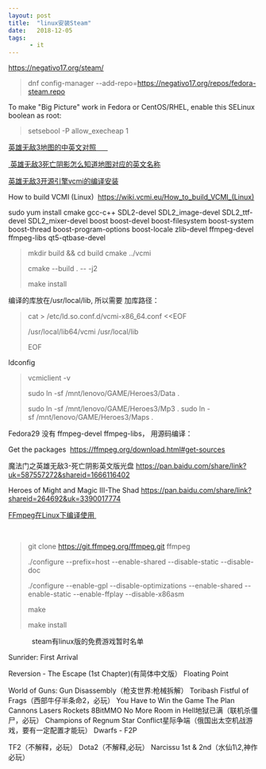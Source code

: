 ```yaml
---
layout: post
title:  "linux安装Steam"
date:   2018-12-05
tags:
      - it
---
```



<https://negativo17.org/steam/>



> dnf config-manager
> \--add-repo=https://negativo17.org/repos/fedora-steam.repo

To make "Big Picture" work in Fedora or CentOS/RHEL, enable this SELinux
boolean as root:

> setsebool -P allow_execheap 1

[英雄无敌3地图的中英文对照      
](https://www.cnblogs.com/findumars/p/4733534.html)

[ 英雄无敌3死亡阴影怎么知道地图对应的英文名称](https://www.cnblogs.com/findumars/p/4733534.html)

[英雄无敌3开源引擎vcmi的编译安装](https://www.cnblogs.com/findumars/p/6275440.html)

How to build VCMI
(Linux)  <https://wiki.vcmi.eu/How_to_build_VCMI_(Linux)>

sudo yum install cmake gcc-c++ SDL2-devel SDL2_image-devel
SDL2_ttf-devel SDL2_mixer-devel boost boost-devel boost-filesystem
boost-system boost-thread boost-program-options boost-locale zlib-devel
ffmpeg-devel ffmpeg-libs qt5-qtbase-devel

> mkdir build && cd build cmake ../vcmi
>
> cmake \--build . \-- -j2
>
> make install

编译的库放在/usr/local/lib, 所以需要 加库路径：

> cat \> /etc/ld.so.conf.d/vcmi-x86_64.conf \<\<EOF
>
> /usr/local/lib64/vcmi
> /usr/local/lib
> 
> EOF

ldconfig



> vcmiclient -v
>
> sudo ln -sf /mnt/lenovo/GAME/Heroes3/Data .
>
> sudo ln -sf /mnt/lenovo/GAME/Heroes3/Mp3 .
> sudo ln -sf /mnt/lenovo/GAME/Heroes3/Maps .
> 
> 

Fedora29 没有 ffmpeg-devel ffmpeg-libs， 用源码编译：

Get the packages  <https://ffmpeg.org/download.html#get-sources>

魔法门之英雄无敌3-死亡阴影英文版光盘 <https://pan.baidu.com/share/link?uk=587557272&shareid=1666116402>

Heroes of Might and Magic III-The Shad
<https://pan.baidu.com/share/link?shareid=264692&uk=3390017774>



[FFmpeg在Linux下编译使用 ](https://www.cnblogs.com/CoderTian/p/6655568.html)

 

> git clone https://git.ffmpeg.org/ffmpeg.git ffmpeg
>
> 
>
> ./configure
> \--prefix=host \--enable-shared \--disable-static \--disable-doc
>
> ./configure \--enable-gpl \--disable-optimizations \--enable-shared \--enable-static \--enable-ffplay \--disable-x86asm
>
> make
>
> make install



            steam有linux版的免费游戏暂时名单

Sunrider: First Arrival

Reversion - The Escape (1st Chapter)(有简体中文版）
Floating Point

World of Guns: Gun Disassembly（枪支世界:枪械拆解）
Toribash
Fistful of Frags（西部牛仔半条命2，必玩）
You Have to Win the Game
The Plan
Cannons Lasers Rockets
8BitMMO
No More Room in Hell地狱已满（联机杀僵尸，必玩）
Champions of Regnum
Star Conflict星际争端（俄国出太空机战游戏，要有一定配置才能玩）
Dwarfs - F2P

TF2（不解释，必玩）
Dota2（不解释,必玩）
Narcissu 1st & 2nd（水仙1\\2,神作必玩）
            

